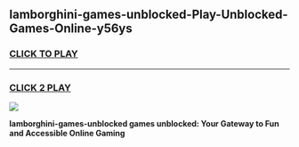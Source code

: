 
## lamborghini-games-unblocked-Play-Unblocked-Games-Online-y56ys
<h3>
<a href="https://premium76.site?title=lamborghini-games-unblocked&ref=25A">CLICK TO PLAY</a></h3>
<hr>

<h3>
<a href="https://premium76.site?title=lamborghini-games-unblocked&ref=25A">CLICK 2 PLAY</a>
  
</h3>

<a href="https://premium76.site?title=lamborghini-games-unblocked&ref=25A"><img src="https://clearcache.store/games.png"></a>


**lamborghini-games-unblocked games unblocked: Your Gateway to Fun and Accessible Online Gaming**

